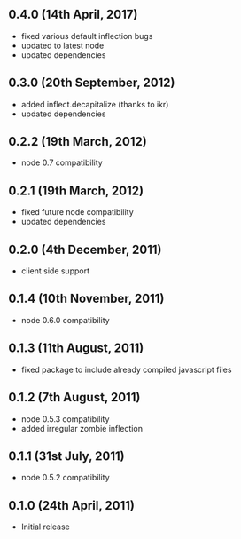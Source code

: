 ## 0.4.0 (14th April, 2017)

  * fixed various default inflection bugs
  * updated to latest node
  * updated dependencies

## 0.3.0 (20th September, 2012)

  * added inflect.decapitalize (thanks to ikr)
  * updated dependencies

## 0.2.2 (19th March, 2012)

  * node 0.7 compatibility

## 0.2.1 (19th March, 2012)

  * fixed future node compatibility
  * updated dependencies

## 0.2.0 (4th December, 2011)

  * client side support

## 0.1.4 (10th November, 2011)

  * node 0.6.0 compatibility

## 0.1.3 (11th August, 2011)

  * fixed package to include already compiled javascript files

## 0.1.2 (7th August, 2011)

  * node 0.5.3 compatibility
  * added irregular zombie inflection

## 0.1.1 (31st July, 2011)

  * node 0.5.2 compatibility

## 0.1.0 (24th April, 2011)

  * Initial release
